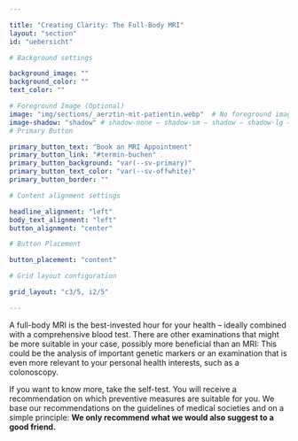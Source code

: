 ```yaml
---

title: "Creating Clarity: The Full-Body MRI"
layout: "section"
id: "uebersicht"

# Background settings

background_image: ""
background_color: ""
text_color: ""

# Foreground Image (Optional)
image: "img/sections/_aerztin-mit-patientin.webp"  # No foreground image defined
image-shadow: "shadow" # shadow-none – shadow-sm – shadow – shadow-lg – large shadow 
# Primary Button

primary_button_text: "Book an MRI Appointment"
primary_button_link: "#termin-buchen"
primary_button_background: "var(--sv-primary)"
primary_button_text_color: "var(--sv-offwhite)"
primary_button_border: ""

# Content alignment settings

headline_alignment: "left"
body_text_alignment: "left"
button_alignment: "center"

# Button Placement

button_placement: "content"

# Grid layout configuration

grid_layout: "c3/5, i2/5"

---
```


A full-body MRI is the best-invested hour for your health – ideally combined with a comprehensive blood test. There are other examinations that might be more suitable in your case, possibly more beneficial than an MRI: This could be the analysis of important genetic markers or an examination that is even more relevant to your personal health interests, such as a colonoscopy.

If you want to know more, take the self-test. You will receive a recommendation on which preventive measures are suitable for you. We base our recommendations on the guidelines of medical societies and on a simple principle: **We only recommend what we would also suggest to a good friend.**
